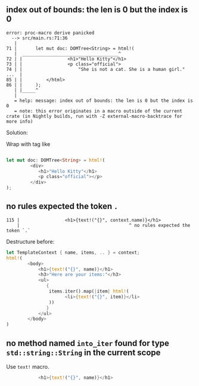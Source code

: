 ## index out of bounds: the len is 0 but the index is 0

```
error: proc-macro derive panicked
  --> src/main.rs:71:36
   |
71 |       let mut doc: DOMTree<String> = html!(
   |  ____________________________________^
72 | |                 <h1>"Hello Kitty"</h1>
73 | |                 <p class="official">
74 | |                     "She is not a cat. She is a human girl."
...  |
85 | |         </html>
86 | |     );
   | |_____^
   |
   = help: message: index out of bounds: the len is 0 but the index is 0
   = note: this error originates in a macro outside of the current crate (in Nightly builds, run with -Z external-macro-backtrace for more info)
```

Solution:

Wrap with tag like

```rust

let mut doc: DOMTree<String> = html!(
         <div>
            <h1>"Hello Kitty"</h1>
            <p class="official"></p>
         </div>
);
```    

## no rules expected the token `.`

```
115 |                 <h1>{text!("{}", context.name)}</h1>
    |                                         ^ no rules expected the token `.`
```

Destructure before:

```rust
let TemplateContext { name, items, .. } = context;
html!(
        <body>
            <h1>{text!("{}", name)}</h1>
            <h3>"Here are your items:"</h3>
            <ul>
               {
                items.iter().map(|item| html!(
                      <li>{text!("{}", item)}</li>
                ))
               }
            </ul>
        </body>
)
```

## no method named `into_iter` found for type `std::string::String` in the current scope

Use `text!` macro.

```rust
            <h1>{text!("{}", name)}</h1>
```
